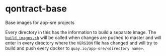 # qontract-base

Base images for app-sre projects

Every directory in this has the information to build a separate image. The [`build_images.sh`](build_deploy.sh) will be called when changes are pushed to master and will enter in every directory where the `VERSION` file has changed and will try to build and push every docker to `quay.io/app-sre/<directory name>`.
